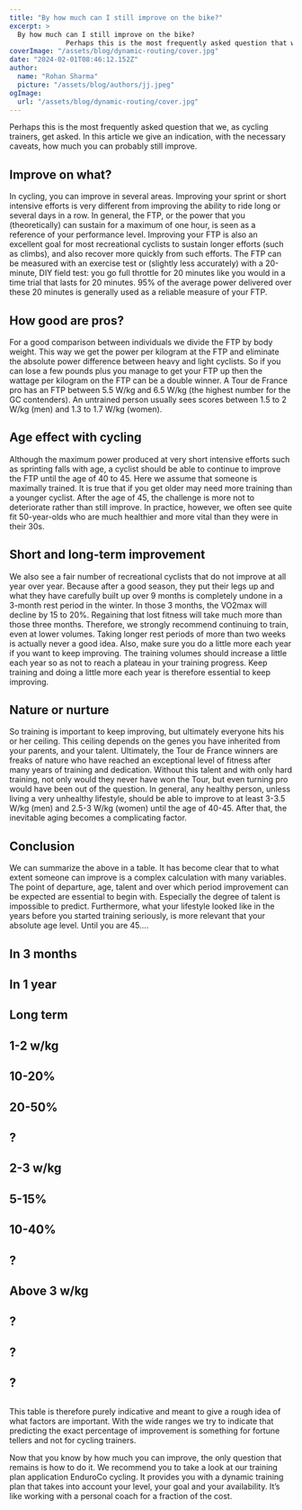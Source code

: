 ```yaml
---
title: "By how much can I still improve on the bike?"
excerpt: >
  By how much can I still improve on the bike?
              Perhaps this is the most frequently asked question that we, as cycling trainers, get asked. In this article we give an indication, with the nec
coverImage: "/assets/blog/dynamic-routing/cover.jpg"
date: "2024-02-01T08:46:12.152Z"
author:
  name: "Rohan Sharma"
  picture: "/assets/blog/authors/jj.jpeg"
ogImage:
  url: "/assets/blog/dynamic-routing/cover.jpg"
---
```


Perhaps this is the most frequently asked question that we, as cycling trainers, get asked. In this article we give an indication, with the necessary caveats, how much you can probably still improve.


## Improve on what?

In cycling, you can improve in several areas. Improving your sprint or short intensive efforts is very different from improving the ability to ride long or several days in a row. In general, the FTP, or the power that you (theoretically) can sustain for a maximum of one hour, is seen as a reference of your performance level. Improving your FTP is also an excellent goal for most recreational cyclists to sustain longer efforts (such as climbs), and also recover more quickly from such efforts. The FTP can be measured with an exercise test or (slightly less accurately) with a 20-minute, DIY field test: you go full throttle for 20 minutes like you would in a time trial that lasts for 20 minutes. 95% of the average power delivered over these 20 minutes is generally used as a reliable measure of your FTP.


## How good are pros?

For a good comparison between individuals we divide the FTP by body weight. This way we get the power per kilogram at the FTP and eliminate the absolute power difference between heavy and light cyclists. So if you can lose a few pounds plus you manage to get your FTP up then the wattage per kilogram on the FTP can be a double winner. A Tour de France pro has an FTP between 5.5 W/kg and 6.5 W/kg (the highest number for the GC contenders). An untrained person usually sees scores between 1.5 to 2 W/kg (men) and 1.3 to 1.7 W/kg (women).


## Age effect with cycling

Although the maximum power produced at very short intensive efforts such as sprinting falls with age, a cyclist should be able to continue to improve the FTP until the age of 40 to 45. Here we assume that someone is maximally trained. It is true that if you get older may need more training than a younger cyclist. After the age of 45, the challenge is more not to deteriorate rather than still improve. In practice, however, we often see quite fit 50-year-olds who are much healthier and more vital than they were in their 30s.


## Short and long-term improvement

We also see a fair number of recreational cyclists that do not improve at all year over year. Because after a good season, they put their legs up and what they have carefully built up over 9 months is completely undone in a 3-month rest period in the winter. In those 3 months, the VO2max will decline by 15 to 20%. Regaining that lost fitness will take much more than those three months. Therefore, we strongly recommend continuing to train, even at lower volumes. Taking longer rest periods of more than two weeks is actually never a good idea. Also, make sure you do a little more each year if you want to keep improving. The training volumes should increase a little each year so as not to reach a plateau in your training progress. Keep training and doing a little more each year is therefore essential to keep improving.


## Nature or nurture

So training is important to keep improving, but ultimately everyone hits his or her ceiling. This ceiling depends on the genes you have inherited from your parents, and your talent. Ultimately, the Tour de France winners are freaks of nature who have reached an exceptional level of fitness after many years of training and dedication. Without this talent and with only hard training, not only would they never have won the Tour, but even turning pro would have been out of the question. In general, any healthy person, unless living a very unhealthy lifestyle, should be able to improve to at least 3-3.5 W/kg (men) and 2.5-3 W/kg (women) until the age of 40-45. After that, the inevitable aging becomes a complicating factor.


## Conclusion

We can summarize the above in a table. It has become clear that to what extent someone can improve is a complex calculation with many variables. The point of departure, age, talent and over which period improvement can be expected are essential to begin with. Especially the degree of talent is impossible to predict. Furthermore, what your lifestyle looked like in the years before you started training seriously, is more relevant that your absolute age level. Until you are 45….


## 

## 

## 

## 

## In 3 months

## In 1 year

## Long term

## 

## 

## 1-2 w/kg

## 10-20%

## 20-50%

## ?

## 

## 

## 2-3 w/kg

## 5-15%

## 10-40%

## ?

## 

## 

## Above 3 w/kg

## ?

## ?

## ?

## 

## 

## 

## 

This table is therefore purely indicative and meant to give a rough idea of what factors are important. With the wide ranges we try to indicate that predicting the exact percentage of improvement is something for fortune tellers and not for cycling trainers.


Now that you know by how much you can improve, the only question that remains is how to do it. We recommend you to take a look at our training plan application EnduroCo cycling. It provides you with a dynamic training plan that takes into account your level, your goal and your availability. It’s like working with a personal coach for a fraction of the cost.

